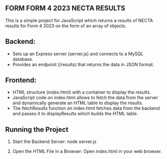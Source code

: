 ## FORM FORM 4 2023 NECTA RESULTS
This is a simple project for JavaScript which returns a results of NECTA results for Form 4 2023 on the form of an array of objects.

## Backend:
- Sets up an Express server (server.js) and connects to a MySQL database.
- Provides an endpoint (/results) that returns the data in JSON format.

## Frontend:
- HTML structure (index.html) with a container to display the results.
- JavaScript code on index.html allows to fetch the data from the server and dynamically generate an HTML table to display the results.
- The fetchResults function on index.html fetches data from the backend and passes it to displayResults which builds the HTML table.

## Running the Project
1.	Start the Backend Server:
    node server.js

2.	Open the HTML File in a Browser: Open index.html in your web browser.



